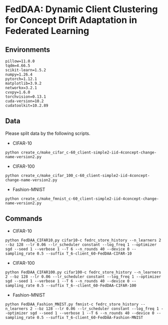 # FedDAA: Dynamic Client Clustering for Concept Drift Adaptation in Federated Learning



## Environments

```
pillow=11.0.0
tqdm=4.66.5
scikit-learn=1.5.2
numpy=1.26.4
pytorch=1.12.1
matplotlib=3.9.2
networkx=3.2.1
cvxpy=1.6.0
torchvision=0.13.1
cuda-version=10.2
cudatoolkit=10.2.89
```

## Data

Please split data by the following scripts. 


- CIFAR-10
```
python create_c/make_cifar_c-60_client-simple2-iid-4concept-change-name-version2.py
```

- CIFAR-100
```
python create_c/make_cifar_100_c-60_client-simple2-iid-4concept-change-name-version2.py
```

- Fashion-MNIST
```
python create_c/make_fmnist_c-60_client-simple2-iid-4concept-change-name-version2.py
```

## Commands
- CIFAR-10
```
python FedDAA_CIFAR10.py cifar10-c fedrc_store_history --n_learners 2 --bz 128 --lr 0.06 --lr_scheduler constant --log_freq 1 --optimizer sgd --seed 1 --verbose 1 --T 6 --n_rounds 40 --device 0 --sampling_rate 0.5 --suffix T_6-client_60-FedDAA-CIFAR-10
```
- CIFAR-100
```
python FedDAA_CIFAR100.py cifar100-c fedrc_store_history --n_learners 2 --bz 128 --lr 0.06 --lr_scheduler constant --log_freq 1 --optimizer sgd --seed 1 --verbose 1 --T 6 --n_rounds 40 --device 0 --sampling_rate 0.5 --suffix T_6--client_60-FedDAA-CIFAR-100
```
- Fashion-MNIST
```
python FedDAA_Fashion_MNIST.py fmnist-c fedrc_store_history --n_learners 2 --bz 128 --lr 0.06 --lr_scheduler constant --log_freq 1 --optimizer sgd --seed 1 --verbose 1 --T 6 --n_rounds 40 --device 0 --sampling_rate 0.5 --suffix T_6-client_60-FedDAA-Fashion-MNIST


```





